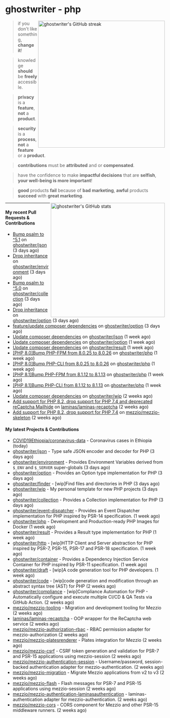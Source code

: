 # ghostwriter - php

<img alt="ghostwriter's GitHub streak" width="400px" align="right" src="https://github-readme-streak-stats.herokuapp.com/?cache_seconds=1800&user=ghostwriter">

> if you don't like something, **change it**!

> knowledge **should** be **freely** accessible.

> **privacy** is a **feature**, **not** a **product**.

> **security** is a **process**, **not** a **feature** or a **product**.

> **contributions** must be **attributed** and or **compensated**.

> have the confidence to make **impactful decisions** that are **selfish**, **your well-being is more important**!

> **good** products **fail** because of **bad marketing**, **awful** products **succeed** with **great marketing**.

<img alt="ghostwriter's GitHub stats" width="360px" align="right" src="https://github-readme-stats.vercel.app/api?cache_seconds=1800&username=ghostwriter&show_icons=true&count_private=true&hide_title=true&hide_rank=true&icon_color=333">

---

#### My recent Pull Requests & Contributions

- [Bump psalm to ^5.1](https://github.com/ghostwriter/json/pull/10) on [ghostwriter/json](https://github.com/ghostwriter/json) (3 days ago)
- [Drop inheritance](https://github.com/ghostwriter/environment/pull/8) on [ghostwriter/environment](https://github.com/ghostwriter/environment) (3 days ago)
- [Bump psalm to ^5.0](https://github.com/ghostwriter/collection/pull/7) on [ghostwriter/collection](https://github.com/ghostwriter/collection) (3 days ago)
- [Drop inheritance](https://github.com/ghostwriter/option/pull/17) on [ghostwriter/option](https://github.com/ghostwriter/option) (3 days ago)
- [feature/update composer dependencies](https://github.com/ghostwriter/option/pull/16) on [ghostwriter/option](https://github.com/ghostwriter/option) (3 days ago)
- [Update composer dependencies](https://github.com/ghostwriter/json/pull/9) on [ghostwriter/json](https://github.com/ghostwriter/json) (1 week ago)
- [Update composer dependencies](https://github.com/ghostwriter/option/pull/15) on [ghostwriter/option](https://github.com/ghostwriter/option) (1 week ago)
- [Update composer dependencies](https://github.com/ghostwriter/result/pull/9) on [ghostwriter/result](https://github.com/ghostwriter/result) (1 week ago)
- [[PHP 8.0]Bump PHP-FPM from 8.0.25 to 8.0.26](https://github.com/ghostwriter/php/pull/251) on [ghostwriter/php](https://github.com/ghostwriter/php) (1 week ago)
- [[PHP 8.0]Bump PHP-CLI from 8.0.25 to 8.0.26](https://github.com/ghostwriter/php/pull/250) on [ghostwriter/php](https://github.com/ghostwriter/php) (1 week ago)
- [[PHP 8.1]Bump PHP-FPM from 8.1.12 to 8.1.13](https://github.com/ghostwriter/php/pull/249) on [ghostwriter/php](https://github.com/ghostwriter/php) (1 week ago)
- [[PHP 8.1]Bump PHP-CLI from 8.1.12 to 8.1.13](https://github.com/ghostwriter/php/pull/248) on [ghostwriter/php](https://github.com/ghostwriter/php) (1 week ago)
- [Update composer dependencies](https://github.com/ghostwriter/wip/pull/19) on [ghostwriter/wip](https://github.com/ghostwriter/wip) (2 weeks ago)
- [Add support for PHP 8.2, drop support for PHP 7.4 and deprecated reCaptcha Mailhide](https://github.com/laminas/laminas-recaptcha/pull/28) on [laminas/laminas-recaptcha](https://github.com/laminas/laminas-recaptcha) (2 weeks ago)
- [Add support for PHP 8.2, drop support for PHP 7.4](https://github.com/mezzio/mezzio-skeleton/pull/97) on [mezzio/mezzio-skeleton](https://github.com/mezzio/mezzio-skeleton) (2 weeks ago)

#### My latest Projects & Contributions

- [COVID19Ethiopia/coronavirus-data](https://github.com/COVID19Ethiopia/coronavirus-data) - Coronavirus cases in Ethiopia (today)
- [ghostwriter/json](https://github.com/ghostwriter/json) - Type safe JSON encoder and decoder for PHP (3 days ago)
- [ghostwriter/environment](https://github.com/ghostwriter/environment) - Provides Environment Variables derived from `$_ENV` and `$_SERVER` super-globals (3 days ago)
- [ghostwriter/option](https://github.com/ghostwriter/option) - Provides an Option type implementation for PHP (3 days ago)
- [ghostwriter/finder](https://github.com/ghostwriter/finder) - [wip]Find files and directories in PHP (3 days ago)
- [ghostwriter/wip](https://github.com/ghostwriter/wip) - My personal template for new PHP projects (3 days ago)
- [ghostwriter/collection](https://github.com/ghostwriter/collection) - Provides a Collection implementation for PHP (3 days ago)
- [ghostwriter/event-dispatcher](https://github.com/ghostwriter/event-dispatcher) - Provides an Event Dispatcher implementation for PHP inspired by PSR-14 specification. (1 week ago)
- [ghostwriter/php](https://github.com/ghostwriter/php) - Development and Production-ready PHP Images for Docker (1 week ago)
- [ghostwriter/result](https://github.com/ghostwriter/result) - Provides a Result type implementation for PHP (1 week ago)
- [ghostwriter/http](https://github.com/ghostwriter/http) - [wip]HTTP Client and Server abstraction for PHP inspired by PSR-7, PSR-15, PSR-17 and PSR-18 specification. (1 week ago)
- [ghostwriter/container](https://github.com/ghostwriter/container) - Provides a Dependency Injection Service Container for PHP inspired by PSR-11 specification. (1 week ago)
- [ghostwriter/draft](https://github.com/ghostwriter/draft) - [wip]A code generation tool for PHP developers. (1 week ago)
- [ghostwriter/code](https://github.com/ghostwriter/code) - [wip]code generation and modification through an abstract syntax tree (AST) for PHP (2 weeks ago)
- [ghostwriter/compliance](https://github.com/ghostwriter/compliance) - [wip]Compliance Automation for PHP - Automatically configure and execute multiple CI/CD &amp; QA Tests via GitHub Action. (2 weeks ago)
- [mezzio/mezzio-tooling](https://github.com/mezzio/mezzio-tooling) - Migration and development tooling for Mezzio (2 weeks ago)
- [laminas/laminas-recaptcha](https://github.com/laminas/laminas-recaptcha) - OOP wrapper for the ReCaptcha web service (2 weeks ago)
- [mezzio/mezzio-authorization-rbac](https://github.com/mezzio/mezzio-authorization-rbac) - RBAC permission adapter for mezzio-authorization (2 weeks ago)
- [mezzio/mezzio-platesrenderer](https://github.com/mezzio/mezzio-platesrenderer) - Plates integration for Mezzio (2 weeks ago)
- [mezzio/mezzio-csrf](https://github.com/mezzio/mezzio-csrf) - CSRF token generation and validation for PSR-7 and PSR-15 applications using mezzio-session (2 weeks ago)
- [mezzio/mezzio-authentication-session](https://github.com/mezzio/mezzio-authentication-session) - Username/password, session-backed authentication adapter for mezzio-authentication. (2 weeks ago)
- [mezzio/mezzio-migration](https://github.com/mezzio/mezzio-migration) - Migrate Mezzio applications from v2 to v3 (2 weeks ago)
- [mezzio/mezzio-flash](https://github.com/mezzio/mezzio-flash) - Flash messages for PSR-7 and PSR-15 applications using mezzio-session (2 weeks ago)
- [mezzio/mezzio-authentication-laminasauthentication](https://github.com/mezzio/mezzio-authentication-laminasauthentication) - laminas-authentication adapter for mezzio-authentication. (2 weeks ago)
- [mezzio/mezzio-cors](https://github.com/mezzio/mezzio-cors) - CORS component for Mezzio and other PSR-15 middleware runners. (2 weeks ago)
